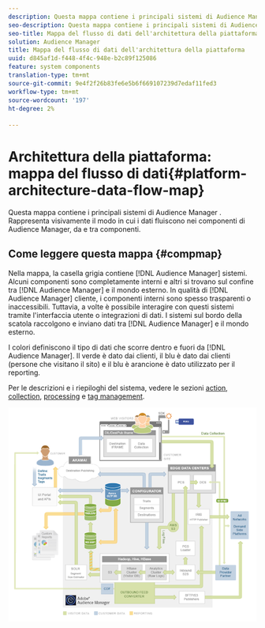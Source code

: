 ```yaml
---
description: Questa mappa contiene i principali sistemi di Audience Manager . Rappresenta visivamente il modo in cui i dati fluiscono nei componenti di Audience Manager, da e tra  componenti.
seo-description: Questa mappa contiene i principali sistemi di Audience Manager . Rappresenta visivamente il modo in cui i dati fluiscono nei componenti di Audience Manager, da e tra  componenti.
seo-title: Mappa del flusso di dati dell'architettura della piattaforma
solution: Audience Manager
title: Mappa del flusso di dati dell'architettura della piattaforma
uuid: d845af1d-f448-4f4c-948e-b2c89f125086
feature: system components
translation-type: tm+mt
source-git-commit: 9e4f2f26b83fe6e5b6f669107239d7edaf11fed3
workflow-type: tm+mt
source-wordcount: '197'
ht-degree: 2%

---
```



# Architettura della piattaforma: mappa del flusso di dati{#platform-architecture-data-flow-map}

Questa mappa contiene i principali sistemi di Audience Manager . Rappresenta visivamente il modo in cui i dati fluiscono nei componenti di Audience Manager, da e tra  componenti.

## Come leggere questa mappa {#compmap}

<!-- 

c_compmap.xml

 -->

Nella mappa, la casella grigia contiene [!DNL Audience Manager] sistemi. Alcuni componenti sono completamente interni e altri si trovano sul confine tra [!DNL Audience Manager] e il mondo esterno. In qualità di [!DNL Audience Manager] cliente, i componenti interni sono spesso trasparenti o inaccessibili. Tuttavia, a volte è possibile interagire con questi sistemi tramite l&#39;interfaccia utente o integrazioni di dati. I sistemi sul bordo della scatola raccolgono e inviano dati tra [!DNL Audience Manager] e il mondo esterno.

I colori definiscono il tipo di dati che scorre dentro e fuori da [!DNL Audience Manager]. Il verde è dato dai clienti, il blu è dato dai clienti (persone che visitano il sito) e il blu è arancione è dato utilizzato per il reporting.

Per le descrizioni e i riepiloghi del sistema, vedere le sezioni [action](../../reference/system-components/components-data-action.md), [collection](../../reference/system-components/components-data-collection.md), [processing](../../reference/system-components/components-data-processing.md) e [tag management](../../reference/system-components/components-tag-management.md).

![](assets/flowmap.png)

